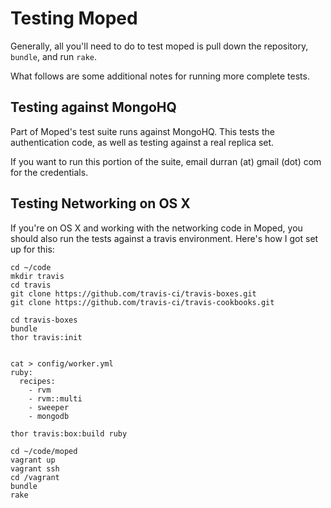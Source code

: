 # Testing Moped

Generally, all you'll need to do to test moped is pull down the repository,
`bundle`, and run `rake`.

What follows are some additional notes for running more complete tests.

## Testing against MongoHQ

Part of Moped's test suite runs against MongoHQ. This tests the authentication
code, as well as testing against a real replica set.

If you want to run this portion of the suite, email durran (at) gmail (dot) com
for the credentials.

## Testing Networking on OS X

If you're on OS X and working with the networking code in Moped, you should
also run the tests against a travis environment. Here's how I got set up for
this:

    cd ~/code
    mkdir travis
    cd travis
    git clone https://github.com/travis-ci/travis-boxes.git
    git clone https://github.com/travis-ci/travis-cookbooks.git

    cd travis-boxes
    bundle
    thor travis:init


    cat > config/worker.yml
    ruby:
      recipes:
        - rvm
        - rvm::multi
        - sweeper
        - mongodb

    thor travis:box:build ruby

    cd ~/code/moped
    vagrant up
    vagrant ssh
    cd /vagrant
    bundle
    rake
